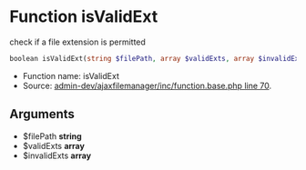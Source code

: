 Function isValidExt
===========================

check if a file extension is permitted



```php
boolean isValidExt(string $filePath, array $validExts, array $invalidExts)
```

* Function name: isValidExt
* Source: [admin-dev/ajaxfilemanager/inc/function.base.php line 70](https://github.com/PrestaShop/PrestaShop/blob/1.5.3.1/admin-dev/ajaxfilemanager/inc/function.base.php#L70).

Arguments
---------

* $filePath **string**
* $validExts **array**
* $invalidExts **array**


